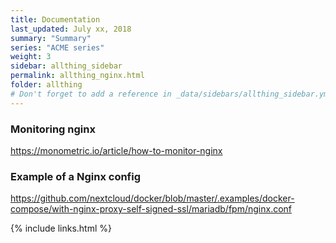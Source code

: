 ```yaml
---
title: Documentation 
last_updated: July xx, 2018
summary: "Summary"
series: "ACME series"
weight: 3
sidebar: allthing_sidebar
permalink: allthing_nginx.html
folder: allthing
# Don't forget to add a reference in _data/sidebars/allthing_sidebar.yml and/or _data/topnav.yml 
---
```


### Monitoring nginx
https://monometric.io/article/how-to-monitor-nginx

### Example of a Nginx config
https://github.com/nextcloud/docker/blob/master/.examples/docker-compose/with-nginx-proxy-self-signed-ssl/mariadb/fpm/nginx.conf

{% include links.html %}